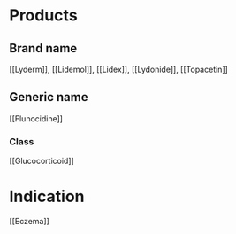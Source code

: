 # Products

## Brand name
[[Lyderm]], [[Lidemol]], [[Lidex]], [[Lydonide]], [[Topacetin]]

## Generic name
[[Flunocidine]]

### Class
[[Glucocorticoid]]

# Indication
[[Eczema]]